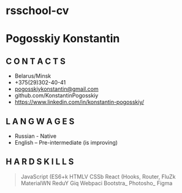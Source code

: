 # rsschool-cv

# Pogosskiy Konstantin
## C O N T A C T S
* Belarus/Minsk
* +375(29)302-40-41
* pogosskiykonstantin@gmail.com
* github.com/KonstantinPogosskiy
* https://www.linkedin.com/in/konstantin-pogosskiy/
## L A N G W A G E S
* Russian - Native
* English – Pre-intermediate (is improving)
## H A R D S K I L L S
> JavaScript (ES6+k
> HTMLV
> CSSb
> React (Hooks, Router, FluZk
> MaterialWN
> ReduY
> Giq
> Webpaci
> Bootstra_
> Photosho_
> Figma
